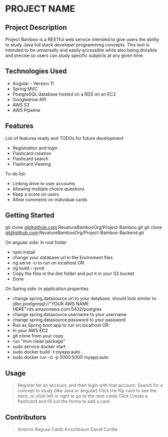 # PROJECT NAME

## Project Description

Project Bamboo is a RESTful web service intended to give users the ability 
to study Java full stack developer programming concepts. This tool is intended
to be universally and easily accessible while also being divisible and precise
so users can study specific subjects at any given time.

## Technologies Used

* Angular - Version 11
* Spring MVC
* PostgreSQL database hosted on a RDS on an EC2
* Googledrive API
* AWS S3
* AWS Pipeline

## Features

List of features ready and TODOs for future development
* Registration and login
* Flashcard creation
* Flashcard search
* Flashcard Viewing

To-do list:
* Linking drive to user accounts
* Allowing multiple choice questions
* Keep a score on users
* Allow comments on individual cards

## Getting Started

git clone git@github.com:RevatureBambooOrg/Project-Bamboo.git
git clone git@github.com:RevatureBambooOrg/Project-Bamboo-Backend.git

On angular side:
In root folder
- npm install 
- change your database url in the Enviroment files
- ng serve -o to run on localhost OR:
- ng build --prod
- Copy the files in the dist folder and put it in your S3 bucket
- Done

On Spring side:
In application.properties 
- change spring.datasource.url to your database, should look similar to: jdbc:postgresql://"YOUR AWS NAME HERE".rds.amazonaws.com:5432/postgres
- change spring.datasource.username to your username
- change spring.datasource.password to your password
- Run as Spring boot app to run on localhost OR:
- In your AWS EC2 
- git clone from your copy
- run "mvn clean package"
- sudo service docker start
- sudo docker build -t myapp:auto .
- sudo docker run -d -p 5000:5000 myapp:auto


## Usage

> Register for an account, and then login with that account.
> Search for a concept to study (like Java or angular)
> Click the flip card to see the back, or click left or right to go to the next cards
> Click Create a flashcard and fill out the forms to add a card


## Contributors

> Antonio Ragusa
> Caleb Kirschbaum
> David Cordle
